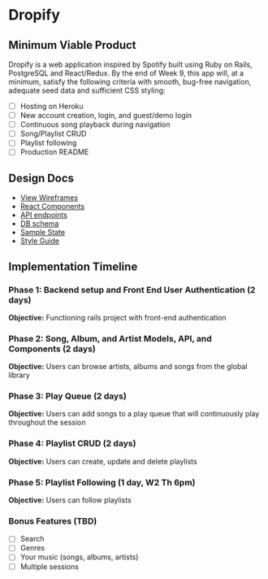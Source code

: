 # Dropify

[heroku]: http://www.herokuapp.com

## Minimum Viable Product

Dropify is a web application inspired by Spotify built using Ruby on Rails,
PostgreSQL and React/Redux. By the end of Week 9, this app will, at a minimum, satisfy the
following criteria with smooth, bug-free navigation, adequate seed data and
sufficient CSS styling:

- [ ] Hosting on Heroku
- [ ] New account creation, login, and guest/demo login
- [ ] Continuous song playback during navigation
- [ ] Song/Playlist CRUD
- [ ] Playlist following
- [ ] Production README

## Design Docs
* [View Wireframes][wireframes]
* [React Components][components]
* [API endpoints][api-endpoints]
* [DB schema][schema]
* [Sample State][sample-state]
* [Style Guide][style-guide]

[wireframes]: wireframes
[components]: component-hierarchy.md
[sample-state]: sample-state.md
[api-endpoints]: api-endpoints.md
[schema]: schema.md
[style-guide]: style-guide/dropify-style-guide.jpg

## Implementation Timeline

### Phase 1: Backend setup and Front End User Authentication (2 days)

**Objective:** Functioning rails project with front-end authentication

### Phase 2: Song, Album, and Artist Models, API, and Components (2 days)

**Objective:** Users can browse artists, albums and songs from the global library

### Phase 3: Play Queue (2 days)

**Objective:** Users can add songs to a play queue that will continuously play throughout the session

### Phase 4: Playlist CRUD (2 days)

**Objective:** Users can create, update and delete playlists

### Phase 5: Playlist Following (1 day, W2 Th 6pm)

**Objective:** Users can follow playlists

### Bonus Features (TBD)
- [ ] Search
- [ ] Genres
- [ ] Your music (songs, albums, artists)
- [ ] Multiple sessions
